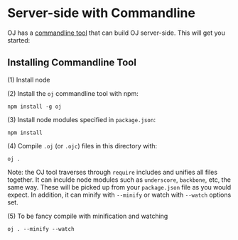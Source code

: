 # Server-side with Commandline

OJ has a [commandline tool](http://ojjs.org/docs.html#commandline) that can build OJ server-side. This will get you started:

## Installing Commandline Tool

(1) Install node

(2) Install the `oj` commandline tool with npm:

    npm install -g oj

(3) Install node modules specified in `package.json`:

    npm install

(4) Compile `.oj` (or `.ojc`) files in this directory with:

    oj .

Note: the OJ tool traverses through `require` includes and unifies all files together. It can inculde node modules such as `underscore`, `backbone`, etc, the same way. These will be picked up from your `package.json` file as you would expect. In addition, it can minify with `--minify` or watch with `--watch` options set.

(5) To be fancy compile with minification and watching

    oj . --minify --watch
